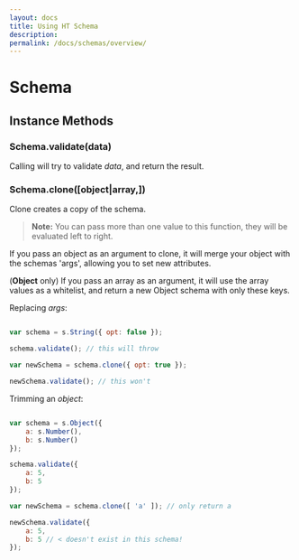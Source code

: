 ```yaml
---
layout: docs
title: Using HT Schema
description: 
permalink: /docs/schemas/overview/
---
```


# Schema

## Instance Methods

### Schema.validate(data)

Calling will try to validate *data*, and return the result.

### Schema.clone([object|array,])

Clone creates a copy of the schema.

<blockquote class="ht-callout ht-callout-info">
  <p>
    <b>Note:</b> You can pass more than one value to this function, they will be evaluated left to right.
  </p>
</blockquote>

If you pass an object as an argument to clone, it will merge your object with the schemas 'args', allowing you to set new attributes.

(**Object** only) If you pass an array as an argument, it will use the array values as a whitelist, and return a new Object schema with only these keys.

Replacing *args*:

```js

var schema = s.String({ opt: false });

schema.validate(); // this will throw

var newSchema = schema.clone({ opt: true });

newSchema.validate(); // this won't

```

Trimming an *object*:

```js

var schema = s.Object({
    a: s.Number(),
    b: s.Number()
});

schema.validate({
    a: 5,
    b: 5
});

var newSchema = schema.clone([ 'a' ]); // only return a

newSchema.validate({
    a: 5,
    b: 5 // < doesn't exist in this schema!
});

```